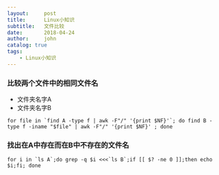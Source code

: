 ```yaml
---
layout:     post
title:      Linux小知识
subtitle:   文件比较
date:       2018-04-24
author:     john
catalog: true
tags:
    - Linux小知识
---
```

### 比较两个文件中的相同文件名
- 文件夹名字A
- 文件夹名字B


```shell
for file in `find A -type f | awk -F"/" '{print $NF}'`; do find B -type f -iname "$file" | awk -F"/" '{print $NF}' ; done
```

### 找出在A中存在而在B中不存在的文件名
```shell
for i in `ls A`;do grep -q $i <<<`ls B`;if [[ $? -ne 0 ]];then echo $i;fi; done
```
